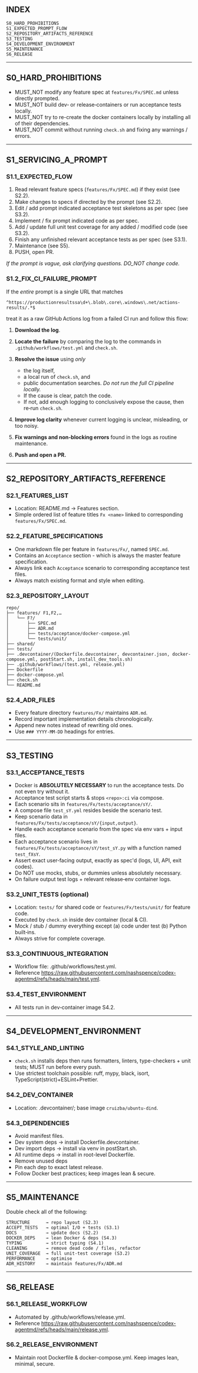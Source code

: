 ## INDEX

```
S0_HARD_PROHIBITIONS
S1_EXPECTED_PROMPT_FLOW
S2_REPOSITORY_ARTIFACTS_REFERENCE
S3_TESTING
S4_DEVELOPMENT_ENVIRONMENT
S5_MAINTENANCE
S6_RELEASE
```

---

## S0\_HARD\_PROHIBITIONS

* MUST\_NOT modify any feature spec at `features/Fx/SPEC.md` unless directly prompted.
* MUST\_NOT build dev‑ or release‑containers or run acceptance tests locally.
* MUST\_NOT try to re-create the docker containers locally by installing all of their dependencies.
* MUST\_NOT commit without running `check.sh` and fixing any warnings / errors.

---

## S1\_SERVICING_A_PROMPT

### S1.1\_EXPECTED\_FLOW

1. Read relevant feature specs (`features/Fx/SPEC.md`) if they exist (see S2.2).
2. Make changes to specs if directed by the prompt (see S2.2).
3. Edit / add prompt indicated acceptance test skeletons as per spec (see S3.2).
4. Implement / fix prompt indicated code as per spec.
5. Add / update full unit test coverage for any added / modified code (see S3.2).
6. Finish any unfinished relevant acceptance tests as per spec (see S3.1).
7. Maintenance (see S5).
8. PUSH, open PR.

*If the prompt is vague, ask clarifying questions. DO\_NOT change code.*

### S1.2\_FIX\_CI\_FAILURE\_PROMPT

If the *entire* prompt is a single URL that matches

```
^https://productionresultssa\d+\.blob\.core\.windows\.net/actions-results/.*$
```

treat it as a raw GitHub Actions log from a failed CI run and follow this flow:

1. **Download the log**.
2. **Locate the failure** by comparing the log to the commands in `.github/workflows/test.yml` and `check.sh`.
3. **Resolve the issue** using *only*

   * the log itself,
   * a local run of `check.sh`, and
   * public documentation searches.
     *Do not run the full CI pipeline locally.*
   * If the cause is clear, patch the code.
   * If not, add enough logging to conclusively expose the cause, then re‑run `check.sh`.
4. **Improve log clarity** whenever current logging is unclear, misleading, or too noisy.
5. **Fix warnings and non‑blocking errors** found in the logs as routine maintenance.
6. **Push and open a PR.**


---

## S2\_REPOSITORY\_ARTIFACTS\_REFERENCE

### S2.1\_FEATURES\_LIST

* Location: README.md → Features section.
* Simple ordered list of feature titles `Fx <name>` linked to corresponding `features/Fx/SPEC.md`.

### S2.2\_FEATURE\_SPECIFICATIONS

* One markdown file per feature in `features/Fx/`, named `SPEC.md`.
* Contains an `Acceptance` section - which is always the master feature specification.
* Always link each `Acceptance` scenario to corresponding acceptance test files.
* Always match existing format and style when editing.

### S2.3\_REPOSITORY\_LAYOUT

```text
repo/
├── features/ F1,F2,…
│   └── F?/
│       ├── SPEC.md
│       ├── ADR.md
│       ├── tests/acceptance/docker-compose.yml
│       └── tests/unit/
├── shared/
├── tests/
├── .devcontainer/(Dockerfile.devcontainer, devcontainer.json, docker-compose.yml, postStart.sh, install_dev_tools.sh)
├── .github/workflows/(test.yml, release.yml)
├── Dockerfile
├── docker-compose.yml
├── check.sh
└── README.md
```

### S2.4_ADR_FILES

* Every feature directory `features/Fx/` maintains `ADR.md`.
* Record important implementation details chronologically.
* Append new notes instead of rewriting old ones.
* Use `### YYYY-MM-DD` headings for entries.

---

## S3\_TESTING

### S3.1\_ACCEPTANCE\_TESTS

* Docker is **ABSOLUTELY NECESSARY** to run the acceptance tests. Do not even try without it.
* Acceptance test script starts & stops `<repo>:ci` via compose.
* Each scenario sits in `features/Fx/tests/acceptance/sY/`.
* A compose file `test_sY.yml` resides beside the scenario test.
* Keep scenario data in `features/Fx/tests/acceptance/sY/{input,output}`.
* Handle each acceptance scenario from the spec via env vars + input files.
* Each acceptance scenario lives in `features/Fx/tests/acceptance/sY/test_sY.py` with a function named `test_fXsY`.
* Assert exact user‑facing output, exactly as spec'd (logs, UI, API, exit codes).
* Do NOT use mocks, stubs, or dummies unless absolutely necessary.
* On failure output test logs + relevant release‑env container logs.

### S3.2\_UNIT\_TESTS (optional)

* Location: `tests/` for shared code or `features/Fx/tests/unit/` for feature code.
* Executed by `check.sh` inside dev container (local & CI).
* Mock / stub / dummy everything except (a) code under test (b) Python built‑ins.
* Always strive for complete coverage.

### S3.3\_CONTINUOUS\_INTEGRATION

* Workflow file: .github/workflows/test.yml.
* Reference https://raw.githubusercontent.com/nashspence/codex-agentmd/refs/heads/main/test.yml.

### S3.4\_TEST\_ENVIRONMENT

* All tests run in dev‑container image S4.2.

---

## S4\_DEVELOPMENT\_ENVIRONMENT

### S4.1\_STYLE\_AND\_LINTING

* `check.sh` installs deps then runs formatters, linters, type-checkers + unit tests; MUST run before every push.
* Use strictest toolchain possible: ruff, mypy, black, isort, TypeScript(strict)+ESLint+Prettier.

### S4.2\_DEV\_CONTAINER

* Location: .devcontainer/; base image `cruizba/ubuntu-dind`.

### S4.3\_DEPENDENCIES

* Avoid manifest files.
* Dev system deps → install Dockerfile.devcontainer.
* Dev import deps → install via venv in postStart.sh.
* All runtime deps → install in root-level Dockerfile.
* Remove unused deps
* Pin each dep to exact latest release.
* Follow Docker best practices; keep images lean & secure.

---

## S5\_MAINTENANCE

Double check all of the following:

```
STRUCTURE      → repo layout (S2.3)
ACCEPT_TESTS   → optimal I/O + tests (S3.1)
DOCS           → update docs (S2.2)
DOCKER_DEPS    → lean Docker & deps (S4.3)
TYPING         → strict typing (S4.1)
CLEANING       → remove dead code / files, refactor
UNIT_COVERAGE  → full unit‑test coverage (S3.2)
PERFORMANCE    → optimise
ADR_HISTORY    → maintain features/Fx/ADR.md
```

---

## S6\_RELEASE

### S6.1\_RELEASE\_WORKFLOW

* Automated by .github/workflows/release.yml.
* Reference https://raw.githubusercontent.com/nashspence/codex-agentmd/refs/heads/main/release.yml.

### S6.2\_RELEASE\_ENVIRONMENT

* Maintain root Dockerfile & docker-compose.yml. Keep images lean, minimal, secure.
